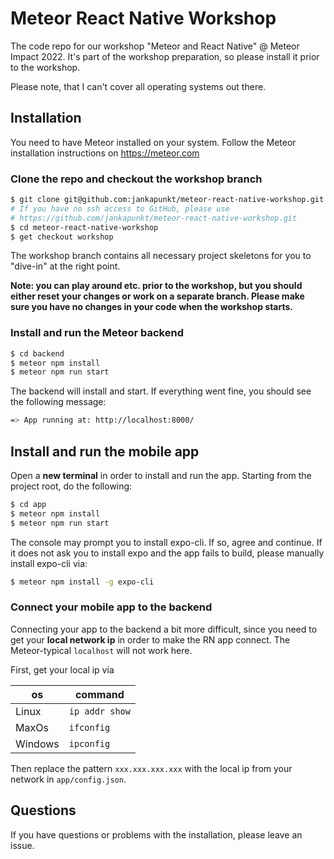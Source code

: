 # Meteor React Native Workshop

The code repo for our workshop "Meteor and React Native" @ Meteor Impact 2022.
It's part of the workshop preparation, so please install it prior to the workshop.

Please note, that I can't cover all operating systems out there.

## Installation

You need to have Meteor installed on your system. Follow the Meteor installation instructions on https://meteor.com

### Clone the repo and checkout the workshop branch

```bash
$ git clone git@github.com:jankapunkt/meteor-react-native-workshop.git
# If you have no ssh access to GitHub, please use
# https://github.com/jankapunkt/meteor-react-native-workshop.git
$ cd meteor-react-native-workshop
$ get checkout workshop
```

The workshop branch contains all necessary project skeletons for you to "dive-in" at the right point.

**Note: you can play around etc. prior to the workshop, but you should either reset your changes or work on a separate 
branch. Please make sure you have no changes in your code when the workshop starts.**

### Install and run the Meteor backend

```bash
$ cd backend
$ meteor npm install
$ meteor npm run start
```

The backend will install and start. If everything went fine, you should see the following message:

```bash
=> App running at: http://localhost:8000/
```

## Install and run the mobile app

Open a **new terminal** in order to install and run the app.
Starting from the project root, do the following:

```bash
$ cd app
$ meteor npm install
$ meteor npm run start
```

The console may prompt you to install expo-cli. If so, agree and continue.
If it does not ask you to install expo and the app fails to build, please manually install expo-cli via:

```bash
$ meteor npm install -g expo-cli
```

### Connect your mobile app to the backend

Connecting your app to the backend a bit more difficult, since you need to get your **local network ip**
in order to make the RN app connect. The Meteor-typical `localhost` will not work here.

First, get your local ip via

| os      | command        |
|---------|----------------|
| Linux   | `ip addr show` |
| MaxOs   | `ifconfig`     |
| Windows | `ipconfig`     |

Then replace the pattern `xxx.xxx.xxx.xxx` with the local ip from your network in `app/config.json`.

## Questions

If you have questions or problems with the installation, please leave an issue.
